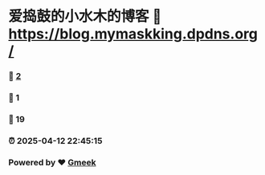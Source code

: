 # 爱捣鼓的小水木的博客 :link: https://blog.mymaskking.dpdns.org/ 
### :page_facing_up: [2](https://blog.mymaskking.dpdns.org//tag.html) 
### :speech_balloon: 1 
### :hibiscus: 19 
### :alarm_clock: 2025-04-12 22:45:15 
### Powered by :heart: [Gmeek](https://github.com/Meekdai/Gmeek)
